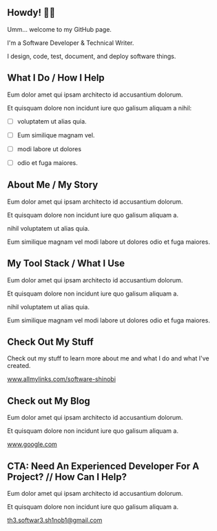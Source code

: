 ## Howdy! 👋👋

Umm... welcome to my GitHub page.

I'm a Software Developer & Technical Writer.

I design, code, test, document, and deploy software things.

## What I Do / How I Help

Eum dolor amet qui ipsam architecto id accusantium dolorum. 

Et quisquam dolore non incidunt iure quo galisum aliquam a nihil:

- [ ] voluptatem ut alias quia. 
- [ ] Eum similique magnam vel.

- [ ] modi labore ut dolores
- [ ] odio et fuga maiores.

## About Me / My Story

Eum dolor amet qui ipsam architecto id accusantium dolorum.

Et quisquam dolore non incidunt iure quo galisum aliquam a.

nihil voluptatem ut alias quia.

Eum similique magnam vel modi labore ut dolores odio et fuga maiores.

## My Tool Stack / What I Use

Eum dolor amet qui ipsam architecto id accusantium dolorum.

Et quisquam dolore non incidunt iure quo galisum aliquam a.

nihil voluptatem ut alias quia.

Eum similique magnam vel modi labore ut dolores odio et fuga maiores.

## Check Out My Stuff

Check out my stuff to learn more about me and what I do and what I've created.

www.allmylinks.com/software-shinobi

## Check out My Blog

Eum dolor amet qui ipsam architecto id accusantium dolorum.

Et quisquam dolore non incidunt iure quo galisum aliquam a.

www.google.com

## CTA: Need An Experienced Developer For A Project? // How Can I Help?

Eum dolor amet qui ipsam architecto id accusantium dolorum.

Et quisquam dolore non incidunt iure quo galisum aliquam a.

th3.softwar3.sh1nob1@gmail.com
